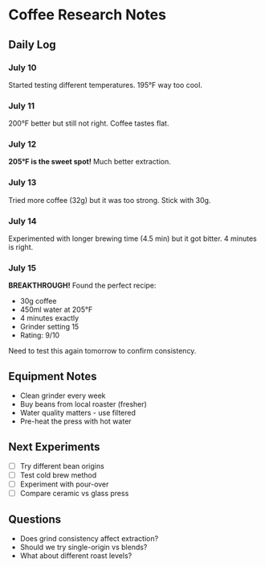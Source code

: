 # Coffee Research Notes

## Daily Log

### July 10
Started testing different temperatures. 195°F way too cool.

### July 11
200°F better but still not right. Coffee tastes flat.

### July 12
**205°F is the sweet spot!** Much better extraction.

### July 13
Tried more coffee (32g) but it was too strong. Stick with 30g.

### July 14
Experimented with longer brewing time (4.5 min) but it got bitter. 4 minutes is right.

### July 15
**BREAKTHROUGH!** Found the perfect recipe:
- 30g coffee
- 450ml water at 205°F
- 4 minutes exactly
- Grinder setting 15
- Rating: 9/10

Need to test this again tomorrow to confirm consistency.

## Equipment Notes
- Clean grinder every week
- Buy beans from local roaster (fresher)
- Water quality matters - use filtered
- Pre-heat the press with hot water

## Next Experiments
- [ ] Try different bean origins
- [ ] Test cold brew method
- [ ] Experiment with pour-over
- [ ] Compare ceramic vs glass press

## Questions
- Does grind consistency affect extraction?
- Should we try single-origin vs blends?
- What about different roast levels?